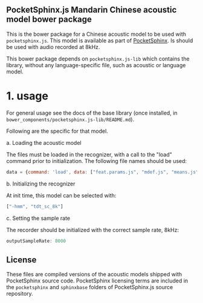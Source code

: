 PocketSphinx.js Mandarin Chinese acoustic model bower package
-------------------------------------------------

This is the bower package for a Chinese acoustic model to be used with `pocketsphinx.js`. This model is available as part of [PocketSphinx](http://cmusphinx.org). Is should be used with audio recorded at 8kHz.

This bower package depends on `pocketsphinx.js-lib` which contains the library, without any language-specific file, such as acoustic or language model.

# 1. usage

For general usage see the docs of the base library (once installed, in `bower_components/pocketsphinx.js-lib/README.md`).

Following are the specific for that model.

a. Loading the acoustic model

The files must be loaded in the recognizer, with a call to the "load" command prior to initialization. The following file names should be used:

```javascript
data = {command: 'load', data: ["feat.params.js", "mdef.js", "means.js", "noisedict.js", "sendump.js", "transition_matrices.js", "variances.js"].map(function(x) {return "../pocketsphinx.js-zh-tdt_sc_8k/" + x;}
```

b. Initializing the recognizer

At init time, this model can be selected with:

```javascript
["-hmm", "tdt_sc_8k"]
```

c. Setting the sample rate

The recorder should be initialized with the correct sample rate, 8kHz:

```javascript
outputSampleRate: 8000
```

## License

These files are compiled versions of the acoustic models shipped with PocketSphinx source code. PocketSphinx licensing terms are included in the `pocketsphinx` and `sphinxbase` folders of PocketSphinx.js source repository.